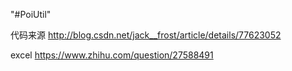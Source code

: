 "#PoiUtil" 

代码来源
http://blog.csdn.net/jack__frost/article/details/77623052

excel
https://www.zhihu.com/question/27588491
